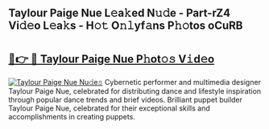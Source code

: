 ## Taylour Paige Nue L𝚎a𝚔ed N𝚞𝚍e - Part-rZ4 Vi𝚍𝚎o L𝚎a𝚔s - H𝚘𝚝 O𝚗𝚕yf𝚊ns P𝚑𝚘tos oCuRB

# <h2><a href="http://kfbde38.oniu.top/?m=Taylour+Paige+Nue">🔗👉 🔴 Taylour Paige Nue P𝚑ot𝚘𝚜 V𝚒d𝚎o</a></h2>

[![Taylour Paige Nue Nu𝚍e𝚜](https://i.imgur.com/0qMVB7G.gif)](http://kfbde38.oniu.top/?m=Taylour+Paige+Nue)
Cybernetic performer and multimedia designer Taylour Paige Nue, celebrated for distributing dance and lifestyle inspiration through popular dance trends and brief videos. Brilliant puppet builder Taylour Paige Nue, celebrated for their exceptional skills and accomplishments in creating puppets.  
